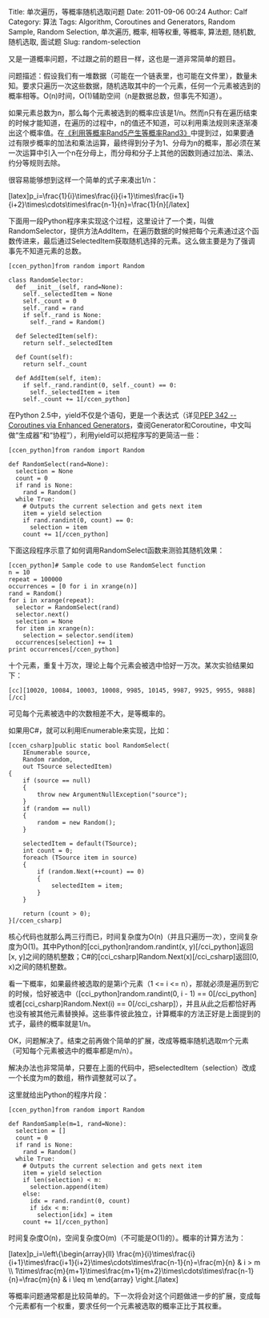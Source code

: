 Title: 单次遍历，等概率随机选取问题
Date: 2011-09-06 00:24
Author: Calf
Category: 算法
Tags: Algorithm, Coroutines and Generators, Random Sample, Random Selection, 单次遍历, 概率, 相等权重, 等概率, 算法题, 随机数, 随机选取, 面试题
Slug: random-selection

又是一道概率问题，不过跟之前的题目一样，这也是一道非常简单的题目。

问题描述：假设我们有一堆数据（可能在一个链表里，也可能在文件里），数量未知。要求只遍历一次这些数据，随机选取其中的一个元素，任何一个元素被选到的概率相等。O(n)时间，O(1)辅助空间（n是数据总数，但事先不知道）。<!--more-->

如果元素总数为n，那么每个元素被选到的概率应该是1/n。然而n只有在遍历结束的时候才能知道，在遍历的过程中，n的值还不知道，可以利用乘法规则来逐渐凑出这个概率值。在[《利用等概率Rand5产生等概率Rand3》][]中提到过，如果要通过有限步概率的加法和乘法运算，最终得到分子为1、分母为n的概率，那必须在某一次运算中引入一个n在分母上，而分母和分子上其他的因数则通过加法、乘法、约分等规则去除。

很容易能够想到这样一个简单的式子来凑出1/n：

[latex]p\_i=\\frac{1}{i}\\times\\frac{i}{i+1}\\times\\frac{i+1}{i+2}\\times\\cdots\\times\\frac{n-1}{n}=\\frac{1}{n}[/latex]

下面用一段Python程序来实现这个过程，这里设计了一个类，叫做RandomSelector，提供方法AddItem，在遍历数据的时候把每个元素通过这个函数传进来，最后通过SelectedItem获取随机选择的元素。这么做主要是为了强调事先不知道元素的总数。

    [ccen_python]from random import Random

    class RandomSelector:
      def __init__(self, rand=None):
        self._selectedItem = None
        self._count = 0
        self._rand = rand
        if self._rand is None:
          self._rand = Random()

      def SelectedItem(self):
        return self._selectedItem

      def Count(self):
        return self._count

      def AddItem(self, item):
        if self._rand.randint(0, self._count) == 0:
          self._selectedItem = item
        self._count += 1[/ccen_python]

在Python 2.5中，yield不仅是个语句，更是一个表达式（详见[PEP 342 --
Coroutines via Enhanced
Generators][]，查阅Generator和Coroutine，中文叫做“生成器”和“协程”），利用yield可以把程序写的更简洁一些：

    [ccen_python]from random import Random

    def RandomSelect(rand=None):
      selection = None
      count = 0
      if rand is None:
        rand = Random()
      while True:
        # Outputs the current selection and gets next item
        item = yield selection
        if rand.randint(0, count) == 0:
          selection = item
        count += 1[/ccen_python]

下面这段程序示意了如何调用RandomSelect函数来测验其随机效果：

    [ccen_python]# Sample code to use RandomSelect function
    n = 10
    repeat = 100000
    occurrences = [0 for i in xrange(n)]
    rand = Random()
    for i in xrange(repeat):
      selector = RandomSelect(rand)
      selector.next()
      selection = None
      for item in xrange(n):
        selection = selector.send(item)
      occurrences[selection] += 1
    print occurrences[/ccen_python]

十个元素，重复十万次，理论上每个元素会被选中恰好一万次。某次实验结果如下：

    [cc][10020, 10084, 10003, 10008, 9985, 10145, 9987, 9925, 9955, 9888][/cc]

可见每个元素被选中的次数相差不大，是等概率的。

如果用C\#，就可以利用IEnumerable来实现，比如：

    [ccen_csharp]public static bool RandomSelect(
        IEnumerable source,
        Random random,
        out TSource selectedItem)
    {
        if (source == null)
        {
            throw new ArgumentNullException("source");
        }
        if (random == null)
        {
            random = new Random();
        }

        selectedItem = default(TSource);
        int count = 0;
        foreach (TSource item in source)
        {
            if (random.Next(++count) == 0)
            {
                selectedItem = item;
            }
        }

        return (count > 0);
    }[/ccen_csharp]

核心代码也就那么两三行而已，时间复杂度为O(n)（并且只遍历一次），空间复杂度为O(1)。其中Python的[cci\_python]random.randint(x,
y)[/cci\_python]返回[x,
y]之间的随机整数；C\#的[cci\_csharp]Random.Next(x)[/cci\_csharp]返回[0,
x)之间的随机整数。

看一下概率，如果最终被选取的是第i个元素（1 \<= i \<=
n），那就必须是遍历到它的时候，恰好被选中（[cci\_python]random.randint(0,
i - 1) == 0[/cci\_python]或者[cci\_csharp]Random.Next(i) ==
0[/cci\_csharp]），并且从此之后都恰好再也没有被其他元素替换掉。这些事件彼此独立，计算概率的方法正好是上面提到的式子，最终的概率就是1/n。

OK，问题解决了。结束之前再做个简单的扩展，改成等概率随机选取m个元素（可知每个元素被选中的概率都是m/n）。

解决办法也非常简单，只要在上面的代码中，把selectedItem（selection）改成一个长度为m的数组，稍作调整就可以了。

这里就给出Python的程序片段：

    [ccen_python]from random import Random

    def RandomSample(m=1, rand=None):
      selection = []
      count = 0
      if rand is None:
        rand = Random()
      while True:
        # Outputs the current selection and gets next item
        item = yield selection
        if len(selection) < m:
          selection.append(item)
        else:
          idx = rand.randint(0, count)
          if idx < m:
            selection[idx] = item
        count += 1[/ccen_python]

时间复杂度O(n)，空间复杂度O(m)（不可能是O(1)的）。概率的计算方法为：

[latex]p\_i=\\left\\{\\begin{array}{ll}
\\frac{m}{i}\\times\\frac{i}{i+1}\\times\\frac{i+1}{i+2}\\times\\cdots\\times\\frac{n-1}{n}=\\frac{m}{n}
& i \> m \\\\
1\\times\\frac{m}{m+1}\\times\\frac{m+1}{m+2}\\times\\cdots\\times\\frac{n-1}{n}=\\frac{m}{n}
& i \\leq m \\end{array} \\right.[/latex]

等概率问题通常都是比较简单的。下一次将会对这个问题做进一步的扩展，变成每个元素都有一个权重，要求任何一个元素被选取的概率正比于其权重。

  [《利用等概率Rand5产生等概率Rand3》]: http://www.gocalf.com/blog/build-rank3-from-rand5.html
  [PEP 342 -- Coroutines via Enhanced Generators]: http://www.python.org/dev/peps/pep-0342/
